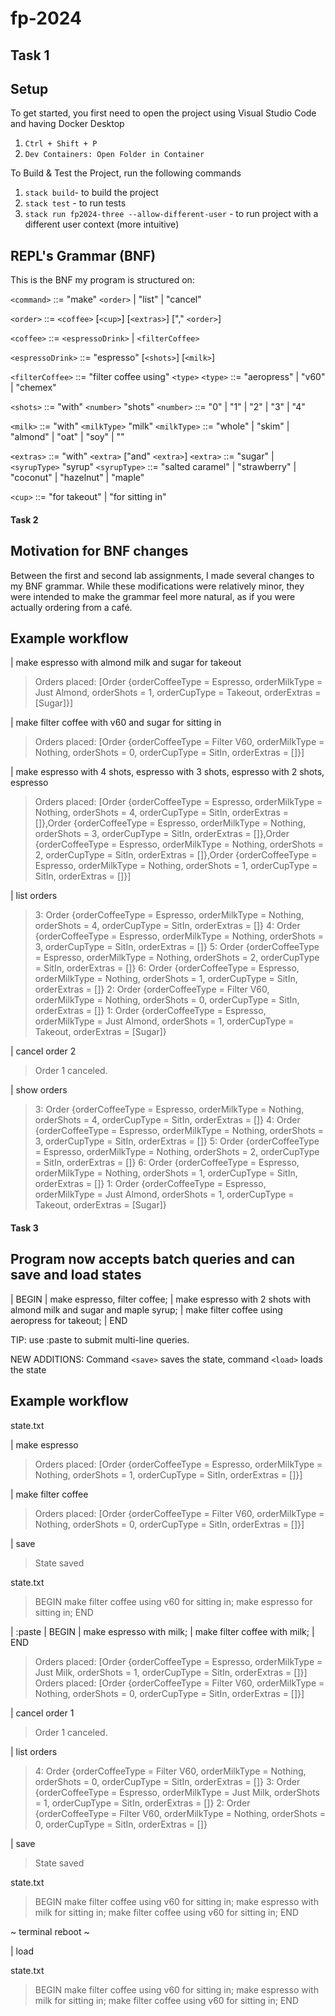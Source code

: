 # fp-2024

## Task 1

## Setup

To get started, you first need to open the project using Visual Studio Code and having Docker Desktop
1. `Ctrl + Shift + P`
2. `Dev Containers: Open Folder in Container`

To Build & Test the Project, run the following commands
1. `stack build`- to build the project
2. `stack test` - to run tests
3. `stack run fp2024-three --allow-different-user` - to run project with a different user context (more intuitive)

## REPL's Grammar (BNF)

This is the BNF my program is structured on: 

`<command>` ::= "make" `<order>` | "list" | "cancel"

`<order>` ::= `<coffee>` [`<cup>`] [`<extras>`] ["," `<order>`]

`<coffee>` ::= `<espressoDrink>` | `<filterCoffee>`

`<espressoDrink>` ::= "espresso" [`<shots>`] [`<milk>`] 

`<filterCoffee>` ::= "filter coffee using" `<type>`
`<type>` ::= "aeropress" | "v60" | "chemex"

`<shots>` ::= "with" `<number>` "shots"
`<number>` ::= "0" | "1" | "2" | "3" | "4" 

`<milk>` ::= "with" `<milkType>` "milk"
`<milkType>` ::= "whole" | "skim" | "almond" | "oat" | "soy" | ""

`<extras>` ::= "with" `<extra>` ["and" `<extra>`]
`<extra>` ::= "sugar" | `<syrupType>` "syrup"
`<syrupType>` ::= "salted caramel" | "strawberry" | "coconut" | "hazelnut" | "maple"

`<cup>` ::= "for takeout" | "for sitting in" 

#### Task 2

## Motivation for BNF changes

Between the first and second lab assignments, I made several changes to my BNF grammar. While these modifications were relatively minor, they were intended to make the grammar feel more natural, as if you were actually ordering from a café.

## Example workflow 

| make espresso with almond milk and sugar for takeout
> Orders placed: [Order {orderCoffeeType = Espresso, orderMilkType = Just Almond, orderShots = 1, orderCupType = Takeout, orderExtras = [Sugar]}]

| make filter coffee with v60 and sugar for sitting in
> Orders placed: [Order {orderCoffeeType = Filter V60, orderMilkType = Nothing, orderShots = 0, orderCupType = SitIn, orderExtras = []}]

| make espresso with 4 shots, espresso with 3 shots, espresso with 2 shots, espresso
> Orders placed: [Order {orderCoffeeType = Espresso, orderMilkType = Nothing, orderShots = 4, orderCupType = SitIn, orderExtras = []},Order {orderCoffeeType = Espresso, orderMilkType = Nothing, orderShots = 3, orderCupType = SitIn, orderExtras = []},Order {orderCoffeeType = Espresso, orderMilkType = Nothing, orderShots = 2, orderCupType = SitIn, orderExtras = []},Order {orderCoffeeType = Espresso, orderMilkType = Nothing, orderShots = 1, orderCupType = SitIn, orderExtras = []}]

| list orders
> 3: Order {orderCoffeeType = Espresso, orderMilkType = Nothing, orderShots = 4, orderCupType = SitIn, orderExtras = []}
> 4: Order {orderCoffeeType = Espresso, orderMilkType = Nothing, orderShots = 3, orderCupType = SitIn, orderExtras = []}
> 5: Order {orderCoffeeType = Espresso, orderMilkType = Nothing, orderShots = 2, orderCupType = SitIn, orderExtras = []}
> 6: Order {orderCoffeeType = Espresso, orderMilkType = Nothing, orderShots = 1, orderCupType = SitIn, orderExtras = []}
> 2: Order {orderCoffeeType = Filter V60, orderMilkType = Nothing, orderShots = 0, orderCupType = SitIn, orderExtras = []}
> 1: Order {orderCoffeeType = Espresso, orderMilkType = Just Almond, orderShots = 1, orderCupType = Takeout, orderExtras = [Sugar]}

| cancel order 2
> Order 1 canceled.

| show orders
> 3: Order {orderCoffeeType = Espresso, orderMilkType = Nothing, orderShots = 4, orderCupType = SitIn, orderExtras = []}
> 4: Order {orderCoffeeType = Espresso, orderMilkType = Nothing, orderShots = 3, orderCupType = SitIn, orderExtras = []}
> 5: Order {orderCoffeeType = Espresso, orderMilkType = Nothing, orderShots = 2, orderCupType = SitIn, orderExtras = []}
> 6: Order {orderCoffeeType = Espresso, orderMilkType = Nothing, orderShots = 1, orderCupType = SitIn, orderExtras = []}
> 1: Order {orderCoffeeType = Espresso, orderMilkType = Just Almond, orderShots = 1, orderCupType = Takeout, orderExtras = [Sugar]}

#### Task 3

## Program now accepts batch queries and can save and load states

| BEGIN 
| make espresso, filter coffee;
| make espresso with 2 shots with almond milk and sugar and maple syrup;
| make filter coffee using aeropress for takeout;
| END

TIP: use :paste to submit multi-line queries.

NEW ADDITIONS: Command `<save>` saves the state, command `<load>` loads the state

## Example workflow 

state.txt
> 

| make espresso
> Orders placed: [Order {orderCoffeeType = Espresso, orderMilkType = Nothing, orderShots = 1, orderCupType = SitIn, orderExtras = []}]

| make filter coffee
> Orders placed: [Order {orderCoffeeType = Filter V60, orderMilkType = Nothing, orderShots = 0, orderCupType = SitIn, orderExtras = []}]

| save
> State saved

state.txt
> BEGIN
> make filter coffee using v60 for sitting in; make espresso for sitting in;
> END

| :paste
| BEGIN
| make espresso with milk;
| make filter coffee with milk;
| END

> Orders placed: [Order {orderCoffeeType = Espresso, orderMilkType = Just Milk, orderShots = 1, orderCupType = SitIn, orderExtras = []}]
> Orders placed: [Order {orderCoffeeType = Filter V60, orderMilkType = Nothing, orderShots = 0, orderCupType = SitIn, orderExtras = []}]

| cancel order 1
> Order 1 canceled.

| list orders
> 4: Order {orderCoffeeType = Filter V60, orderMilkType = Nothing, orderShots = 0, orderCupType = SitIn, orderExtras = []}
> 3: Order {orderCoffeeType = Espresso, orderMilkType = Just Milk, orderShots = 1, orderCupType = SitIn, orderExtras = []}
> 2: Order {orderCoffeeType = Filter V60, orderMilkType = Nothing, orderShots = 0, orderCupType = SitIn, orderExtras = []}

| save
> State saved

state.txt
> BEGIN
> make filter coffee using v60 for sitting in; make espresso with milk for sitting in; make filter coffee using v60 for sitting in;
> END

~ terminal reboot ~

| load

state.txt
> BEGIN
> make filter coffee using v60 for sitting in; make espresso with milk for sitting in; make filter coffee using v60 for sitting in;
> END